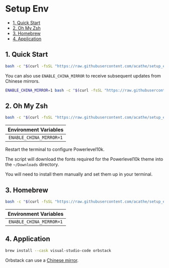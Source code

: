 # Setup Env

- [1. Quick Start](#1-quick-start)
- [2. Oh My Zsh](#2-oh-my-zsh)
- [3. Homebrew](#3-homebrew)
- [4. Application](#4-application)

## 1. Quick Start

```bash
bash -c "$(curl -fsSL "https://raw.githubusercontent.com/acathe/setup_env/macos/master/setup.sh")"
```

You can also use `ENABLE_CHINA_MIRROR` to receive subsequent updates from Chinese mirrors.

```bash
ENABLE_CHINA_MIRROR=1 bash -c "$(curl -fsSL "https://raw.githubusercontent.com/acathe/setup_env/macos/master/setup.sh")"
```

## 2. Oh My Zsh

```bash
bash -c "$(curl -fsSL "https://raw.githubusercontent.com/acathe/setup_env/macos/master/tool/omz.sh")"
```

| Environment Variables |
| :-: |
| `ENABLE_CHINA_MIRROR=1` |

Restart the terminal to configure Powerlevel10k.

The script will download the fonts required for the Powerlevel10k theme into the `~/Downloads` directory.

You will need to install them manually and set them up in your terminal.

## 3. Homebrew

```bash
bash -c "$(curl -fsSL "https://raw.githubusercontent.com/acathe/setup_env/macos/master/tool/homebrew.sh")"
```

| Environment Variables |
| :-: |
| `ENABLE_CHINA_MIRROR=1` |

## 4. Application

```bash
brew install --cask visual-studio-code orbstack
```

Orbstack can use a [Chinese mirror](https://dockerproxy.com).
